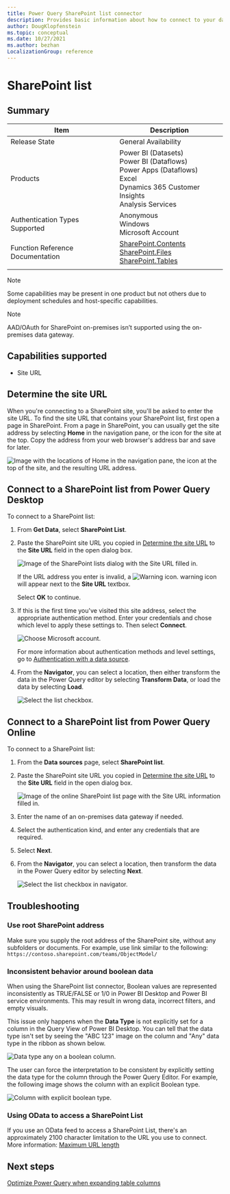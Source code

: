 ```yaml
---
title: Power Query SharePoint list connector
description: Provides basic information about how to connect to your data, along with troubleshooting tips for obtaining the root SharePoint address and changing the authentication method.
author: DougKlopfenstein
ms.topic: conceptual
ms.date: 10/27/2021
ms.author: bezhan
LocalizationGroup: reference
---
```


# SharePoint list

## Summary

| Item | Description |
| ---- | ----------- |
| Release State | General Availability |
| Products | Power BI (Datasets)<br/>Power BI (Dataflows)<br/>Power Apps (Dataflows)<br/>Excel<br/>Dynamics 365 Customer Insights<br/>Analysis Services |
| Authentication Types Supported | Anonymous<br/>Windows<br/>Microsoft Account |
| Function Reference Documentation | [SharePoint.Contents](/powerquery-m/sharepoint-contents)<br/>[SharePoint.Files](/powerquery-m/sharepoint-files)<br/>[SharePoint.Tables](/powerquery-m/sharepoint-tables) |
| | |

>[!Note]
> Some capabilities may be present in one product but not others due to deployment schedules and host-specific capabilities.

>[!NOTE]
>AAD/OAuth for SharePoint on-premises isn’t supported using the on-premises data gateway.

## Capabilities supported

* Site URL

## Determine the site URL

When you're connecting to a SharePoint site, you'll be asked to enter the site URL. To find the site URL that contains your SharePoint list, first open a page in SharePoint. From a page in SharePoint, you can usually get the site address by selecting **Home** in the navigation pane, or the icon for the site at the top. Copy the address from your web browser's address bar and save for later.

   ![Image with the locations of Home in the navigation pane, the icon at the top of the site, and the resulting URL address.](./media/sharepoint-list/sharepoint-address.png)

## Connect to a SharePoint list from Power Query Desktop

To connect to a SharePoint list:

1. From **Get Data**, select **SharePoint List**.

2. Paste the SharePoint site URL you copied in [Determine the site URL](#determine-the-site-url) to the **Site URL** field in the open dialog box.

   ![Image of the SharePoint lists dialog with the Site URL filled in.](./media/sharepoint-list/sharepointlisturl.png)

   If the URL address you enter is invalid, a ![Warning icon.](../images/webwarning.png) warning icon will appear next to the **Site URL** textbox.

   Select **OK** to continue.

3. If this is the first time you've visited this site address, select the appropriate authentication method. Enter your credentials and chose which level to apply these settings to. Then select **Connect**.

   ![Choose Microsoft account.](./media/sharepoint-list/sharepointlistsignin.png)

    For more information about authentication methods and level settings, go to [Authentication with a data source](../connectorauthentication.md).

4. From the **Navigator**, you can select a location, then either transform the data in the Power Query editor by selecting **Transform Data**, or load the data by selecting **Load**.

   ![Select the list checkbox.](./media/sharepoint-list/sharepointlistnavigator.png)

## Connect to a SharePoint list from Power Query Online

To connect to a SharePoint list:

1. From the **Data sources** page, select **SharePoint list**.

2. Paste the SharePoint site URL you copied in [Determine the site URL](#determine-the-site-url) to the **Site URL** field in the open dialog box.

   ![Image of the online SharePoint list page with the Site URL information filled in.](./media/sharepoint-list/sharepoint-list-url-online.png)

3. Enter the name of an on-premises data gateway if needed.

4. Select the authentication kind, and enter any credentials that are required.

5. Select **Next**.

6. From the **Navigator**, you can select a location, then transform the data in the Power Query editor by selecting **Next**.

   ![Select the list checkbox in navigator.](./media/sharepoint-list/sharepoint-list-navigator-online.png)

## Troubleshooting

### Use root SharePoint address

Make sure you supply the root address of the SharePoint site, without any subfolders or documents. For example, use link similar to the following: `https://contoso.sharepoint.com/teams/ObjectModel/`

### Inconsistent behavior around boolean data

When using the SharePoint list connector, Boolean values are represented inconsistently as TRUE/FALSE or 1/0 in Power BI Desktop and Power BI service environments. This may result in wrong data, incorrect filters, and empty visuals.

This issue only happens when the **Data Type** is not explicitly set for a column in the Query View of Power BI Desktop. You can tell that the data type isn't set by seeing the "ABC 123" image on the column and "Any" data type in the ribbon as shown below.

![Data type any on a boolean column.](./media/sharepoint-list/booleanany.png)

The user can force the interpretation to be consistent by explicitly setting the data type for the column through the Power Query Editor. For example, the following image shows the column with an explicit Boolean type.

![Column with explicit boolean type.](./media/sharepoint-list/booleanexplicit.png)

### Using OData to access a SharePoint List

If you use an OData feed to access a SharePoint List, there's an approximately 2100 character limitation to the URL you use to connect. More information: [Maximum URL length](OdataFeed.md#maximum-url-length)

## Next steps

[Optimize Power Query when expanding table columns](../optimize-expanding-table-columns.md)
